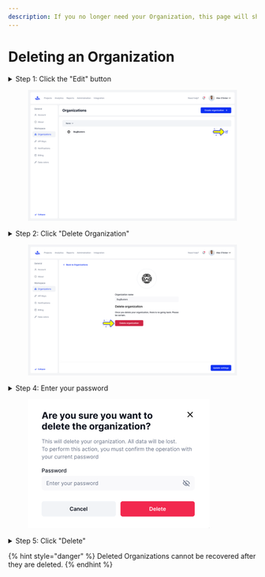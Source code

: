 ```yaml
---
description: If you no longer need your Organization, this page will show how to delete it.
---
```


# Deleting an Organization

<details>

<summary>Step 1: Click the "Edit" button</summary>

Click the "Edit" button for the Organization you want to delete. This will take you to the Organization information page.&#x20;

</details>

<figure><img src="../../../.gitbook/assets/Organisations (2).png" alt=""><figcaption></figcaption></figure>

<details>

<summary>Step 2: Click "Delete Organization" </summary>

Click the red "Delete Organization" button at the bottom. This will pop up a confirmation page.&#x20;

</details>

<figure><img src="../../../.gitbook/assets/Organisation (2).png" alt=""><figcaption></figcaption></figure>

<details>

<summary>Step 4: Enter your password</summary>

You must enter your password to confirm you want to delete your Organization.&#x20;

</details>

<figure><img src="../../../.gitbook/assets/image_2024-08-03_165640147.png" alt=""><figcaption></figcaption></figure>

<details>

<summary>Step 5: Click "Delete" </summary>

Clicking "Delete" will permanently delete your Organization.&#x20;

</details>

{% hint style="danger" %}
Deleted Organizations cannot be recovered after they are deleted.&#x20;
{% endhint %}
